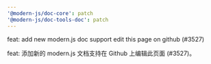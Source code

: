 ```yaml
---
'@modern-js/doc-core': patch
'@modern-js/doc-tools-doc': patch
---
```


feat: add new modern.js doc support edit this page on github (#3527)

feat: 添加新的 modern.js 文档支持在 Github 上编辑此页面 (#3527)。
